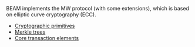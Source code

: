 BEAM implements the MW protocol (with some extensions), which is based on elliptic curve cryptography (ECC).

* [Cryptographic primitives](https://github.com/beam-mw/beam/wiki/Cryptographic-primitives)
* [Merkle trees](https://github.com/beam-mw/beam/wiki/Merkle-trees)
* [Core transaction elements](https://github.com/beam-mw/beam/wiki/Core-transaction-elements)
